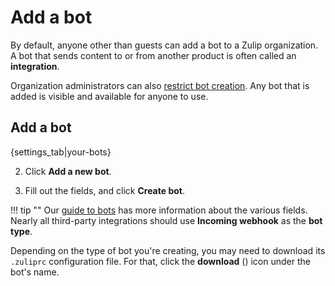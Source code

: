 # Add a bot

By default, anyone other than guests can add a bot to a Zulip organization.
A bot that sends content to or from another product is often called an
**integration**.

Organization administrators can also
[restrict bot creation](/help/restrict-bot-creation). Any bot that is added
is visible and available for anyone to use.

## Add a bot

{settings_tab|your-bots}

2. Click **Add a new bot**.

3. Fill out the fields, and click **Create bot**.

!!! tip ""
    Our [guide to bots](/help/bots-and-integrations) has more information about
    the various fields.
    Nearly all third-party integrations should use **Incoming webhook**
    as the **bot type**.

Depending on the type of bot you're creating, you may need to download its
`.zuliprc` configuration file. For that, click the **download**
(<i class="fa fa-download"></i>) icon under the bot's name.
